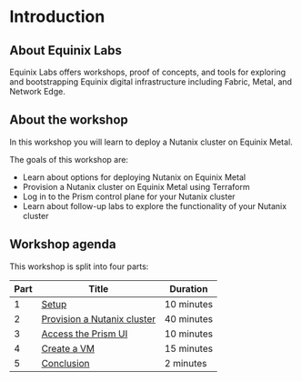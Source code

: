 # Introduction

## About Equinix Labs

Equinix Labs offers workshops, proof of concepts, and tools for exploring and bootstrapping Equinix digital infrastructure including Fabric, Metal, and Network Edge.

## About the workshop

In this workshop you will learn to deploy a Nutanix cluster on Equinix Metal.

The goals of this workshop are:

- Learn about options for deploying Nutanix on Equinix Metal
- Provision a Nutanix cluster on Equinix Metal using Terraform
- Log in to the Prism control plane for your Nutanix cluster
- Learn about follow-up labs to explore the functionality of your Nutanix cluster

## Workshop agenda

<!--
TODO: Update the agenda once the workshop format is settled
-->

This workshop is split into four parts:

| Part | Title                                                               | Duration   |
| ---- | ------------------------------------------------------------------- | ---------- |
| 1    | [Setup](parts/1-setup.md)                                           | 10 minutes |
| 2    | [Provision a Nutanix cluster](parts/2-provision_nutanix_cluster.md) | 40 minutes |
| 3    | [Access the Prism UI](parts/3-access_prism_ui.md)                   | 10 minutes |
| 4    | [Create a VM](parts/4-create_a_vm.md)                               | 15 minutes |
| 5    | [Conclusion](parts/conclusion.md)                                   | 2 minutes  |
